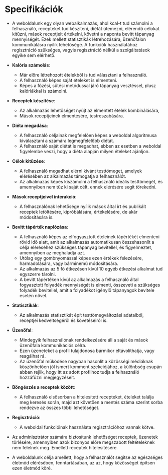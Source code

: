 # Specifikációk

- A weboldalunk egy olyan webalkalmazás, ahol kcal-t tud számolni a felhasználó, recepteket tud készíteni, diétát ütemezni, elérendő célokat kitűzni, mások receptjeit értékelni, követni a naponta bevitt tápanyag mennyiségét. Ezek mellett statisztikák létrehozására, üzenőfalon kommunikálásra nyílik lehetősége. A funkciók használatához regisztráció szükséges, vagyis regisztráció nélkül a szolgáltatások egyike sem elérhető.

- **Kalória számolás**:
  - Már előre létrehozott ételekből is tud választani a felhasználó.
  - A felhasználó képes saját ételeket is elmenteni.
  - Képes a főzési, sütési metódussal járó tápanyag vesztéssel, plusz kalóriákkal is számolni.

- **Receptek készítése**:
  - Az alkalmazás lehetőséget nyújt az elmentett ételek kombinálására,
  - Mások receptjeinek elmentésére, testreszabására.

- **Diéta megadása**:
  - A felhasználó céljainak megfelelően képes a weboldal algoritmusa kiválasztani a számára legmegfelelőbb diétát.
  - A felhasználó saját diétát is megadhat, ebben az esetben a weboldal figyelembe veszi, hogy a diéta alapján milyen ételeket ajánljon.

- **Célok kitűzése**:
  - A felhasználó megadhat elérni kívánt testtömeget, amelyek elérésében az alkalmazás támogatja a felhasználót.
  - Az alkalmazás képes kiszámolni a felhasználó ideális testtömegét, és amennyiben nem tűz ki saját célt, ennek elérésére segít törekedni.

- **Mások receptjeivel interakció**:
  - A felhasználónak lehetősége nyílik mások által írt és publikált receptek letöltésére, kipróbálására, értékelésére, de akár módosítására is.

- **Bevitt tápérték naplózása**:
  - A felhasználó képes az elfogyasztott ételeinek tápértékét elmenteni rövid idő alatt, amit az alkalmazás automatikusan összehasonlít a célja eléréséhez szükséges tápanyag bevitellel, és figyelmeztet, amennyiben az meghaladja azt.
  - Utólag egy gombnyomással képes ezen értékek felezésére, harmadolására, vagy bárminemű módosítására.
  - Az alkalmazás az 5 fő étkezésen kívül 10 egyéb étkezési alkalmat tud egyszerre tárolni.
  - A bevitt tápértéken kívül az alkalmazás a felhasználó által fogyasztott folyadék mennyiségét is elmenti, összeveti a szükséges folyadék bevitellel, amit a folyadékot igénylő tápanyagok bevitele esetén növel.

- **Statisztikák**:
  - Az alkalmazás statisztikát épít testtömegváltozási adataiból, receptjei kedveltségéről és követéseiről is.

- **Üzenőfal**:
  - Mindegyik felhasználónak rendelkezésére áll a saját és mások üzenőfala kommunikációs célra.
  - Ezen üzeneteket a profil tulajdonosa bármikor eltávolíthatja, vagy reagálhat rá.
  - Az üzenőfal működése nagyban hasonlít a közösségi médiáknak köszönhetően jól ismert komment szekciójához, a különbség csupán abban rejlik, hogy itt az adott profilhoz tudja a felhasználó hozzáfűzni megjegyzéseit.

- **Böngészés a receptek között**:
  - A felhasználó elsősorban a hitelesített recepteket, ételeket találja meg keresés során, majd azt követően a mentés száma szerint sorba rendezve az összes többi lehetőséget.

- **Regisztráció**:
  - A weboldal funkcióinak használata regisztrációhoz vannak kötve.

- Az adminisztrátor számára biztosítunk lehetőséget receptek, üzenetek törlésére, amennyiben azok bizonyos előre megszabott feltételeknek nem felelnek meg. Emellett receptek hitelesítésére.

- A weboldalunk célja amellett, hogy a felhasználót segítse az egészséges életmód elérésében, fenntartásában, az az, hogy közösséget építsen ezen életmód köré.
